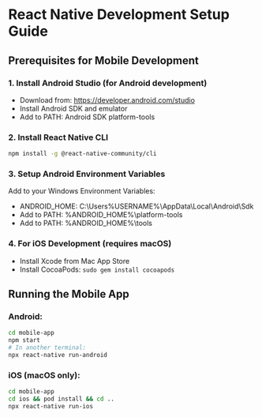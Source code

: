 # React Native Development Setup Guide

## Prerequisites for Mobile Development

### 1. Install Android Studio (for Android development)
- Download from: https://developer.android.com/studio
- Install Android SDK and emulator
- Add to PATH: Android SDK platform-tools

### 2. Install React Native CLI
```bash
npm install -g @react-native-community/cli
```

### 3. Setup Android Environment Variables
Add to your Windows Environment Variables:
- ANDROID_HOME: C:\Users\%USERNAME%\AppData\Local\Android\Sdk
- Add to PATH: %ANDROID_HOME%\platform-tools
- Add to PATH: %ANDROID_HOME%\tools

### 4. For iOS Development (requires macOS)
- Install Xcode from Mac App Store
- Install CocoaPods: `sudo gem install cocoapods`

## Running the Mobile App

### Android:
```bash
cd mobile-app
npm start
# In another terminal:
npx react-native run-android
```

### iOS (macOS only):
```bash
cd mobile-app
cd ios && pod install && cd ..
npx react-native run-ios
```
